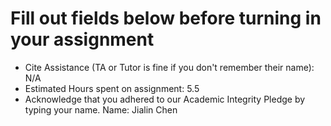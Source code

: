 # Fill out fields below before turning in your assignment

- Cite Assistance (TA or Tutor is fine if you don't remember their name): N/A
- Estimated Hours spent on assignment: 5.5
- Acknowledge that you adhered to our Academic Integrity Pledge by typing your name.
Name: Jialin Chen

